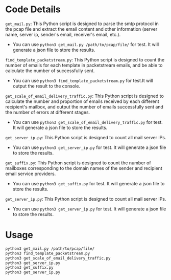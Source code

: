 # Code Details

`get_mail.py`: This Python script is designed to parse the smtp protocol in the pcap file and extract the email content and other information (server name, server ip, sender's email, receiver's email, etc.).
   + You can use `python3 get_mail.py /path/to/pcap/file/` for test. It will generate a json file to store the results.

`find_template_packetstream.py`: This Python script is designed to count the number of emails for each template in packetstream emails, and be able to calculate the number of successfully sent.
   + You can use `python3 find_template_packetstream.py` for test.It will output the result to the console.

`get_scale_of_email_delivery_traffic.py`: This Python script is designed to calculate the number and proportion of emails received by each different recipient's mailbox, and output the number of emails successfully sent and the number of errors at different stages.
   + You can use `python3 get_scale_of_email_delivery_traffic.py` for test. It will generate a json file to store the results.

`get_server_ip.py`: This Python script is designed to count all mail server IPs.
   + You can use `python3 get_server_ip.py` for test. It will generate a json file to store the results.

`get_suffix.py`: This Python script is designed to count the number of mailboxes corresponding to the domain names of the sender and recipient email service providers.
   + You can use `python3 get_suffix.py` for test. It will generate a json file to store the results.

`get_server_ip.py`: This Python script is designed to count all mail server IPs.
   + You can use `python3 get_server_ip.py` for test. It will generate a json file to store the results.
# Usage

```bash
python3 get_mail.py /path/to/pcap/file/
python3 find_template_packetstream.py
python3 get_scale_of_email_delivery_traffic.py
python3 get_server_ip.py
python3 get_suffix.py
python3 get_server_ip.py
```


<!-- **Notes**:
+ You can get help by using `-h` option, e.g., `python3 time_machine.py -h`.
+ `config_template.yaml` should be updated, especially `provider` field.
+ `--alive_seed_file` should be provided by a file with domains you want to snapshot.
+ Option `--data_dir` is prioritized over the `data_dir` field in `config_template.yaml`.
+ You can select the step(s) you want `time_machine_pipeline.py` to do by option `--steps`. -->
